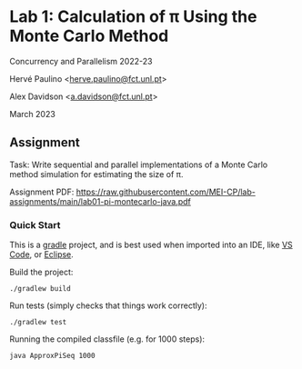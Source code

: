 # Lab 1: Calculation of π Using the Monte Carlo Method

Concurrency and Parallelism 2022-23

Hervé Paulino <<herve.paulino@fct.unl.pt>>

Alex Davidson <<a.davidson@fct.unl.pt>>

March 2023

## Assignment

Task: Write sequential and parallel implementations of a Monte Carlo method simulation for estimating the size of π.

Assignment PDF: <https://raw.githubusercontent.com/MEI-CP/lab-assignments/main/lab01-pi-montecarlo-java.pdf>

### Quick Start

This is a [gradle](https://gradle.org/) project, and is best used when imported into an IDE, like [VS Code](https://code.visualstudio.com/), or [Eclipse](https://www.eclipse.org/downloads/packages/).

Build the project:
```
./gradlew build
```

Run tests (simply checks that things work correctly):
```
./gradlew test
```

Running the compiled classfile (e.g. for 1000 steps):
```
java ApproxPiSeq 1000
```
